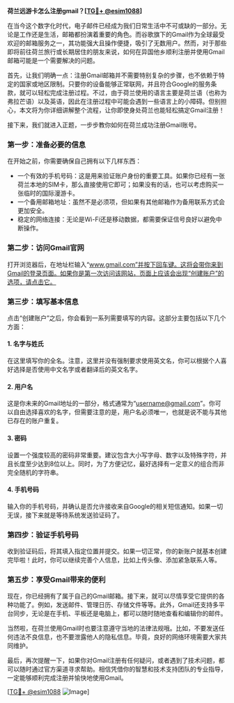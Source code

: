 **荷兰远游卡怎么注册gmail？[[TG💪+ @esim1088](https://t.me/s/esim1088)]**

在当今这个数字化时代，电子邮件已经成为我们日常生活中不可或缺的一部分。无论是工作还是生活，邮箱都扮演着重要的角色。而谷歌旗下的Gmail作为全球最受欢迎的邮箱服务之一，其功能强大且操作便捷，吸引了无数用户。然而，对于那些即将前往荷兰旅行或长期居住的朋友来说，如何在异国他乡顺利注册并使用Gmail邮箱可能是一个需要解决的问题。

首先，让我们明确一点：注册Gmail邮箱并不需要特别复杂的步骤，也不依赖于特定的国家或地区限制。只要你的设备能够正常联网，并且符合Google的服务条款，就可以轻松完成注册过程。不过，由于荷兰使用的语言主要是荷兰语（也称为弗拉芒语）以及英语，因此在注册过程中可能会遇到一些语言上的小障碍。但别担心，本文将为你详细讲解整个流程，让你即使身处荷兰也能轻松搞定Gmail注册！

接下来，我们就进入正题，一步步教你如何在荷兰成功注册Gmail账号。

### **第一步：准备必要的信息**
在开始之前，你需要确保自己拥有以下几样东西：
- 一个有效的手机号码：这是用来验证账户身份的重要工具。如果你已经有一张荷兰本地的SIM卡，那么直接使用它即可；如果没有的话，也可以考虑购买一张临时的国际漫游卡。
- 一个备用邮箱地址：虽然不是必须项，但如果有其他邮箱作为备用联系方式会更加安全。
- 稳定的网络连接：无论是Wi-Fi还是移动数据，都需要保证信号良好以避免中断操作。

### **第二步：访问Gmail官网**
打开浏览器后，在地址栏输入“www.gmail.com”并按下回车键。这将会带你来到Gmail的登录页面。如果你是第一次访问该网站，页面上应该会出现“创建账户”的选项，请点击它。

### **第三步：填写基本信息**
点击“创建账户”之后，你会看到一系列需要填写的内容。这部分主要包括以下几个方面：

#### **1. 名字与姓氏**
在这里填写你的全名。注意，这里并没有强制要求使用英文名，你可以根据个人喜好选择是否使用中文名字或者翻译后的英文名字。

#### **2. 用户名**
这是你未来的Gmail地址的一部分，格式通常为“username@gmail.com”。你可以自由选择喜欢的名字，但需要注意的是，用户名必须唯一，也就是说不能与其他已存在的账户重复。

#### **3. 密码**
设置一个强度较高的密码非常重要。建议包含大小写字母、数字以及特殊字符，并且长度至少达到8位以上。同时，为了方便记忆，最好选择有一定意义的组合而非完全随机的字符串。

#### **4. 手机号码**
输入你的手机号码，并确认是否允许接收来自Google的相关短信通知。如果一切无误，接下来就是等待系统发送验证码了。

### **第四步：验证手机号码**
收到验证码后，将其填入指定位置并提交。如果一切正常，你的新账户就基本创建完毕啦！此时，你可以继续完善个人信息，比如上传头像、添加紧急联系人等。

### **第五步：享受Gmail带来的便利**
现在，你已经拥有了属于自己的Gmail邮箱。接下来，就可以尽情享受它提供的各种功能了。例如，发送邮件、管理日历、存储文件等等。此外，Gmail还支持多平台同步，无论是在手机、平板还是电脑上，都可以随时随地查看和编辑你的邮件。

当然啦，在荷兰使用Gmail时也要注意遵守当地的法律法规哦。比如，不要发送任何违法不良信息，也不要泄露他人的隐私信息。毕竟，良好的网络环境需要大家共同维护。

最后，再次提醒一下，如果你对Gmail注册有任何疑问，或者遇到了技术问题，都可以随时通过官方渠道寻求帮助。相信凭借你的智慧和技术支持团队的专业指导，一定能够顺利完成注册并愉快地使用Gmail。

[[TG💪+ @esim1088](https://t.me/s/esim1088) ![Image](https://i.postimg.cc/4NQfJmqS/Snipaste-2025-05-13-00-14-12.png)]